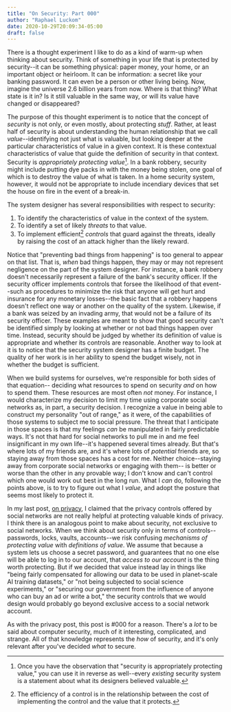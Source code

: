 ```yaml
---
title: "On Security: Part 000"
author: "Raphael Luckom"
date: 2020-10-29T20:09:34-05:00
draft: false
---
```

There is a thought experiment I like to do as a kind of warm-up when
thinking about security. Think of something in your life that is protected
by security--it can be something physical: paper money, your home,
or an important object or heirloom. It can be information: a secret
like your banking password. It can even be a person or other living
being. Now, imagine the universe 2.6 billion years from now. Where is that thing?
What state is it in? Is it still valuable in the same way, or will its
value have changed or disappeared?

The purpose of this thought experiment is to notice that the concept of
_security_ is not only, or even mostly, about protecting _stuff_. Rather,
at least half of security is about understanding the human relationship
that we call _value_--identifying not just what is valuable, but looking
deeper at the particular characteristics of value in a given
context. It is these contextual characteristics of value that guide the
definition of security in that context. Security is _appropriately protecting
value_[^1]. In a bank robbery, security might include putting dye packs in with 
the money being stolen, one goal of which is to destroy the value of what is taken. 
In a home security system, however, it would not be appropriate to include
incendiary devices that set the house on fire in the event of a break-in. 

The system designer has several responsibilities with respect to security:

1. To identify the characteristics of value in the context of the system.
2. To identify a set of likely _threats_ to that value.
3. To implement efficient[^2] _controls_ that guard against the threats, ideally by raising the cost of an attack higher than the likely reward.

Notice that "preventing bad things from happening" is too general to appear
on that list. That is, _when_ bad things happen, they may or may not represent
negligence on the part of the system designer. For instance, a bank
robbery doesn't necessarily represent a failure of the bank's security
officer. If the security officer implements controls that forsee the likelihood of that
event--such as procedures to minimize the risk that anyone will get hurt and insurance
for any monetary losses--the basic fact that a robbery happens doesn't reflect one
way or another on the quality of the system. Likewise, if a bank was seized by an invading
army, that would not be a failure of its security officer. These examples are meant 
to show that good security can't be identified simply by looking at whether or not bad
things happen over time. Instead, security should be judged by whether its definition 
of value is appropriate and whether its controls are reasonable. Another way to look
at it is to notice that the security system designer has a finite budget. The quality
of her work is in her ability to spend the budget wisely, not in whether the budget is
sufficient.

When we build systems for ourselves, we're responsible for both sides of that equation--
deciding what resources to spend on security _and_ on how to spend them. These resources
are most often _not_ money. For instance, I would characterize my decision to limit my
time using corporate social networks as, in part, a security decision. I recognize a value
in being able to construct my personality "out of range," as it were, of the capabilities
of those systems to subject me to social pressure. The threat that I anticipate in those
spaces is that my feelings _can_ be manipulated in fairly predictable ways. It's not that
hard for social networks to pull me in and me feel insignificant in my own life--it's happened
several times already. But that's where lots of my
friends are, and it's where lots of _potential_ friends are, so staying away from those spaces
has a cost for me. Neither choice--staying away from corporate social networks or engaging with them--
is better or worse than the other in any provable way; I don't know and can't control which one
would work out best in the long run. What I _can_ do, following the points above, is to
try to figure out what I _value_, and adopt the posture that seems most likely to protect it.

In my last post, [on privacy](https://www.raphaelluckom.com/posts/on_privacy_000.html), I 
claimed that the privacy controls offered by social networks are not really
helpful at protecting valuable kinds of privacy. I think there is an analogous point to make
about security, not exclusive to social networks. When we think about security only in terms
of controls--passwords, locks, vaults, accounts--we risk confusing _mechanisms of protecting value_
with _definitions of value_. We assume that because a system lets us choose a secret password,
and guarantees that no one else will be able to log in to our account, that _access to our account_
is the thing worth protecting. But if we decided that value instead lay in things like "being fairly compensated for allowing
our data to be used in planet-scale AI training datasets," or "not being subjected to social science
experiments," or "securing our government from the influence of anyone who can buy an ad or write a bot," the security
controls that we would design would probably go beyond exclusive access to a social network account.

As with the privacy post, this post is #000 for a reason. There's a _lot_ to be said about computer
security, much of it interesting, complicated, and strange. All of that knowledge represents
the _how_ of security, and it's only relevant after you've decided _what_ to secure.

[^1]: Once you have the observation that "security is appropriately protecting value," you can use it in reverse as well--every _existing_ security system is a statement about what its designers believed valuable.
[^2]: The efficiency of a control is in the relationship between the cost of implementing the control and the value that it protects.
